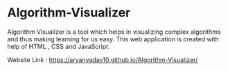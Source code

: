 # Algorithm-Visualizer

Algorithm Visualizer is a tool which helps in visualizing complex algorithms and thus making learning for us easy. This web application is created with help of HTML , CSS and JavaScript.

Website Link :  https://aryanyadav10.github.io/Algorithm-Visualizer/
